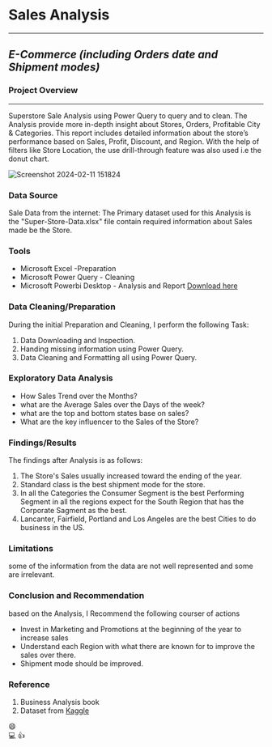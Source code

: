 # **Sales Analysis**
---

## *E-Commerce (including Orders date and Shipment modes)*

### Project Overview
---

Superstore Sale Analysis using Power Query to query and to clean.
The Analysis provide more in-depth insight about Stores, Orders, Profitable City & Categories. This report includes detailed information about the store’s performance based on Sales, Profit, Discount, and Region. With the help of filters like Store Location, the use drill-through feature was also used i.e the donut chart.

![Screenshot 2024-02-11 151824](https://github.com/Bigzay01/Superstoresalesanalysis/assets/153306699/82f53e43-1a25-4af5-b0c9-23179384f41d)

### Data Source

Sale Data from the internet: The Primary dataset used for this Analysis is the "Super-Store-Data.xlsx" file contain required information about Sales made be the Store.

### Tools

* Microsoft Excel -Preparation
* Microsoft Power Query - Cleaning
* Microsoft Powerbi Desktop - Analysis and Report [Download here](https://microsoft.com)

### Data Cleaning/Preparation

During the initial Preparation and Cleaning, I perform the following Task:
1. Data Downloading and Inspection.
2. Handing missing information using Power Query.
3. Data Cleaning and Formatting all using Power Query.

### Exploratory Data Analysis

- How Sales Trend over the Months?
- what are the Average Sales over the Days of the week?
- what are the top and bottom states base on sales?
- What are the key influencer to the Sales of the Store?

### Findings/Results

The findings after Analysis is as follows:
1. The Store's Sales usually increased toward the ending of the year.
2. Standard class is the best shipment mode for the store.
3. In all the Categories the Consumer Segment is the best Performing Segment
   in all the regions expect for the South Region that has the Corporate Sagment
   as the best.
4. Lancanter, Fairfield, Portland and Los Angeles are the best Cities to do 
   business in the US.

### Limitations

some of the information from the data are not well represented and some are irrelevant.

### Conclusion and Recommendation

based on the Analysis, I Recommend the following courser of actions
* Invest in Marketing and Promotions at the beginning of the year to increase sales
* Understand each Region with what there are known for to improve the sales over 
  there.
* Shipment mode should be improved.

### Reference
1. Business Analysis book
2. Dataset from [Kaggle](https://kaggle.com)


😄   
💻
👍
